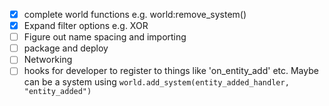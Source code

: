 - [x] complete world functions e.g. world:remove_system()
- [x] Expand filter options e.g. XOR
- [ ] Figure out name spacing and importing
- [ ] package and deploy
- [ ] Networking
- [ ] hooks for developer to register to things like 'on_entity_add' etc. Maybe can be a system using `world.add_system(entity_added_handler, "entity_added")`
